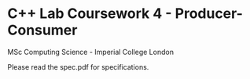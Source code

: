 # C++ Lab Coursework 4 - Producer-Consumer
MSc Computing Science - Imperial College London

Please read the spec.pdf for specifications.

